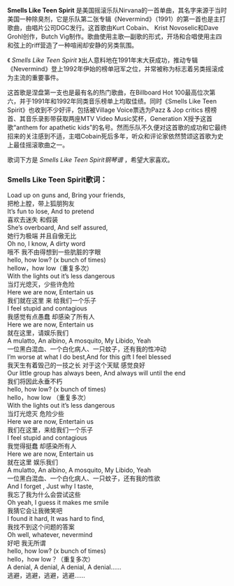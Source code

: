 

**Smells Like Teen Spirit**
是美国摇滚乐队Nirvana的一首单曲，其名字来源于当时美国一种除臭剂，它是乐队第二张专辑《Nevermind》（1991）的第一首也是主打歌曲，由唱片公司DGC发行。这首歌由Kurt
Cobain、 Krist Novoselic和Dave Grohl创作，Butch
Vig制作。歌曲使用主歌—副歌的形式，开场和合唱使用主四和弦上的riff营造了一种喧闹却安静的另类氛围。

  
《 _Smells Like Teen Spirit_
》出人意料地在1991年末大获成功，推动专辑《Nevermind》登上1992年伊始的榜单冠军之位，并常被称为标志着另类摇滚成为主流的重要事件。

  
这首歌是涅盘第一支也是最有名的热门歌曲，在Billboard Hot
100最高位次第六，并于1991年和1992年同类音乐榜单上均取佳绩。同时《Smells Like Teen
Spirit》也收到不少好评，包括被Village Voice票选为Pazz & Jop critics 榜榜首、其音乐录影带获取两座MTV Video
Music奖杯，Generation X授予这首歌“anthem for apathetic
kids”的名号。然而乐队不久便对这首歌的成功和它最终招来的关注感到不适，主唱Cobain死后多年，听众和评论家依然赞颂这首歌为史上最佳摇滚歌曲之一。

  
歌词下方是 _Smells Like Teen Spirit钢琴谱_ ，希望大家喜欢。

### Smells Like Teen Spirit歌词：

Load up on guns and, Bring your friends,  
把枪上膛，带上狐朋狗友  
It’s fun to lose, And to pretend  
喜欢去迷失 和假装  
She’s overboard, And self assured,  
她行为极端 并且自傲无比  
Oh no, I know, A dirty word  
哦不 我不由得想到一些肮脏的字眼  
hello, how low? (x bunch of times)  
hellow，how low（重复多次）  
With the lights out it’s less dangerous  
当灯光熄灭，少些许危险  
Here we are now, Entertain us  
我们就在这里 来 给我们一个乐子  
I feel stupid and contagious  
我感觉有点愚蠢 却感染了所有人  
Here we are now, Entertain us  
就在这里，请娱乐我们  
A mulatto, An albino, A mosquito, My Libido, Yeah  
一位黑白混血、一个白化病人、一只蚊子，还有我的性冲动  
I’m worse at what I do best,And for this gift I feel blessed  
我天生有着毁己的一技之长 对于这个天赋 感觉良好  
Our little group has always been, And always will until the end  
我们将因此永垂不朽  
hello, how low? (x bunch of times)  
hello，how low （重复多次）  
With the lights out it’s less dangerous  
当灯光熄灭 危险少些  
Here we are now, Entertain us  
我们在这里，来给我们一个乐子  
I feel stupid and contagious  
我觉得挺蠢 却感染所有人  
Here we are now, Entertain us  
就在这里 娱乐我们  
A mulatto, An albino, A mosquito, My Libido, Yeah  
一位黑白混血、一个白化病人、一只蚊子，还有我的性欲  
And I forget , Just why I taste,  
我忘了我为什么会尝试这些  
Oh yeah, I guess it makes me smile  
我猜它会让我微笑吧  
I found it hard, It was hard to find,  
我找不到这个问题的答案  
Oh well, whatever, nevermind  
好吧 我无所谓  
hello, how low? (x bunch of times)  
hello，how low？（重复多次）  
A denial, A denial, A denial, A denial……  
逃避，逃避，逃避，逃避……

